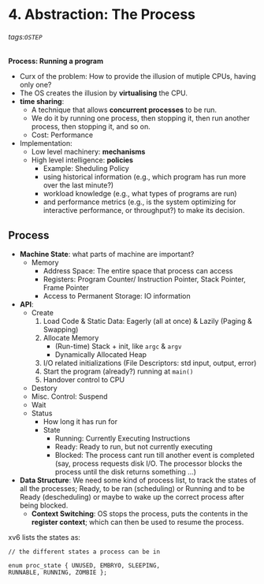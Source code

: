 # 4. Abstraction: The Process
###### tags:`OSTEP`

**Process: Running a program**

- Curx of the problem: How to provide the illusion of mutiple CPUs, having only one?
- The OS creates the illusion by **virtualising** the CPU.
- **time sharing**: 
    - A technique that allows **concurrent processes** to be run. 
    - We do it by running one process, then stopping it, then run another process, then stopping it, and so on.
    - Cost: Performance
- Implementation: 
    - Low level machinery: **mechanisms**
    - High level intelligence: **policies**
        - Example: Sheduling Policy
        - using historical information (e.g., which program has run more over the last minute?)
        - workload knowledge (e.g., what types of programs are run)
        - and performance metrics (e.g., is the system optimizing for interactive performance, or throughput?) to make its decision.


## Process
- **Machine State**: what parts of machine are important?
    - Memory
        - Address Space: The entire space that process can access
        - Registers: Program Counter/ Instruction Pointer, Stack Pointer, Frame Pointer
        - Access to Permanent Storage: IO information
- **API**:
    - Create
        1. Load Code & Static Data: Eagerly (all at once) & Lazily (Paging & Swapping)
        2. Allocate Memory 
            - (Run-time) Stack + init, like `argc` & `argv`
            - Dynamically Allocated Heap
        3. I/O related initializations (File Descriptors: std input, output, error)
        4. Start the program (already?) running at `main()`
        5. Handover control to CPU
    - Destory
    - Misc. Control: Suspend
    - Wait
    - Status
        - How long it has run for
        - State
            - Running: Currently Executing Instructions
            - Ready: Ready to run, but not currently executing
            - Blocked: The process cant run till another event is completed (say, process requests disk I/O. The processor blocks the process until the disk returns something ...)
- **Data Structure**: We need some kind of process list, to track the states of all the processes; Ready, to be ran (scheduling) or Running and to be Ready (descheduling) or maybe to wake up the correct process after being blocked.
    - **Context Switching**: OS stops the process, puts the contents in the **register context**; which can then be used to resume the process.

xv6 lists the states as: 
```
// the different states a process can be in

enum proc_state { UNUSED, EMBRYO, SLEEPING,
RUNNABLE, RUNNING, ZOMBIE };
```
